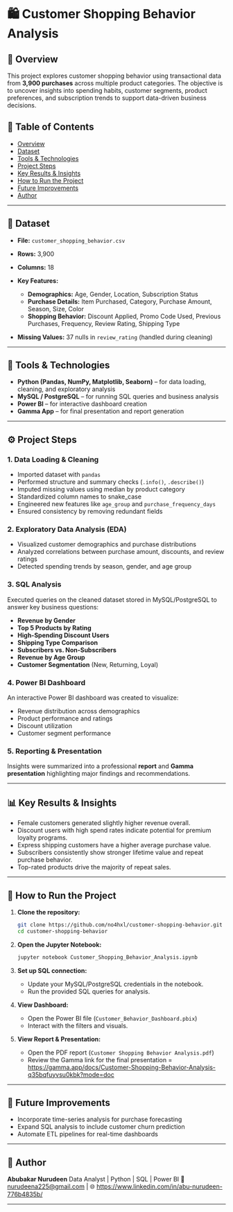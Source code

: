 # 🛍️ Customer Shopping Behavior Analysis

## 📘 Overview

This project explores customer shopping behavior using transactional data from **3,900 purchases** across multiple product categories. The objective is to uncover insights into spending habits, customer segments, product preferences, and subscription trends to support data-driven business decisions.

## 📑 Table of Contents
- [Overview](#-overview)
- [Dataset](#-dataset)
- [Tools & Technologies](#-tools--technologies)
- [Project Steps](#-project-steps)
- [Key Results & Insights](#-key-results--insights)
- [How to Run the Project](#-how-to-run-the-project)
- [Future Improvements](#-future-improvements)
- [Author](#-author)

---

## 🧾 Dataset

* **File:** `customer_shopping_behavior.csv`
* **Rows:** 3,900
* **Columns:** 18
* **Key Features:**

  * **Demographics:** Age, Gender, Location, Subscription Status
  * **Purchase Details:** Item Purchased, Category, Purchase Amount, Season, Size, Color
  * **Shopping Behavior:** Discount Applied, Promo Code Used, Previous Purchases, Frequency, Review Rating, Shipping Type
* **Missing Values:** 37 nulls in `review_rating` (handled during cleaning)

---

## 🧰 Tools & Technologies

* **Python (Pandas, NumPy, Matplotlib, Seaborn)** – for data loading, cleaning, and exploratory analysis
* **MySQL / PostgreSQL** – for running SQL queries and business analysis
* **Power BI** – for interactive dashboard creation
* **Gamma App** – for final presentation and report generation

---

## ⚙️ Project Steps

### 1. Data Loading & Cleaning

* Imported dataset with `pandas`
* Performed structure and summary checks (`.info()`, `.describe()`)
* Imputed missing values using median by product category
* Standardized column names to snake_case
* Engineered new features like `age_group` and `purchase_frequency_days`
* Ensured consistency by removing redundant fields

### 2. Exploratory Data Analysis (EDA)

* Visualized customer demographics and purchase distributions
* Analyzed correlations between purchase amount, discounts, and review ratings
* Detected spending trends by season, gender, and age group

### 3. SQL Analysis

Executed queries on the cleaned dataset stored in MySQL/PostgreSQL to answer key business questions:

* **Revenue by Gender**
* **Top 5 Products by Rating**
* **High-Spending Discount Users**
* **Shipping Type Comparison**
* **Subscribers vs. Non-Subscribers**
* **Revenue by Age Group**
* **Customer Segmentation** (New, Returning, Loyal)

### 4. Power BI Dashboard

An interactive Power BI dashboard was created to visualize:

* Revenue distribution across demographics
* Product performance and ratings
* Discount utilization
* Customer segment performance

### 5. Reporting & Presentation

Insights were summarized into a professional **report** and **Gamma presentation** highlighting major findings and recommendations.

---

## 📊 Key Results & Insights

* Female customers generated slightly higher revenue overall.
* Discount users with high spend rates indicate potential for premium loyalty programs.
* Express shipping customers have a higher average purchase value.
* Subscribers consistently show stronger lifetime value and repeat purchase behavior.
* Top-rated products drive the majority of repeat sales.

---

## 🚀 How to Run the Project

1. **Clone the repository:**

   ```bash
   git clone https://github.com/no4hxl/customer-shopping-behavior.git
   cd customer-shopping-behavior
   ```
2. **Open the Jupyter Notebook:**

   ```bash
   jupyter notebook Customer_Shopping_Behavior_Analysis.ipynb
   ```
3. **Set up SQL connection:**

   * Update your MySQL/PostgreSQL credentials in the notebook.
   * Run the provided SQL queries for analysis.
4. **View Dashboard:**

   * Open the Power BI file (`Customer_Behavior_Dashboard.pbix`)
   * Interact with the filters and visuals.
5. **View Report & Presentation:**

   * Open the PDF report (`Customer Shopping Behavior Analysis.pdf`)
   * Review the Gamma link for the final presentation = https://gamma.app/docs/Customer-Shopping-Behavior-Analysis-q35bqfuyvsu0kbk?mode=doc

---

## 🧩 Future Improvements

* Incorporate time-series analysis for purchase forecasting
* Expand SQL analysis to include customer churn prediction
* Automate ETL pipelines for real-time dashboards

---

## 👤 Author

**Abubakar Nurudeen**
Data Analyst | Python | SQL | Power BI
📧 nurudeena225@gmail.com | 🌐 https://www.linkedin.com/in/abu-nurudeen-776b4835b/

---

